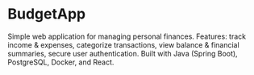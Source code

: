 # BudgetApp
Simple web application for managing personal finances.  Features: track income &amp; expenses, categorize transactions, view balance &amp; financial summaries, secure user authentication. Built with Java (Spring Boot), PostgreSQL, Docker, and React.
